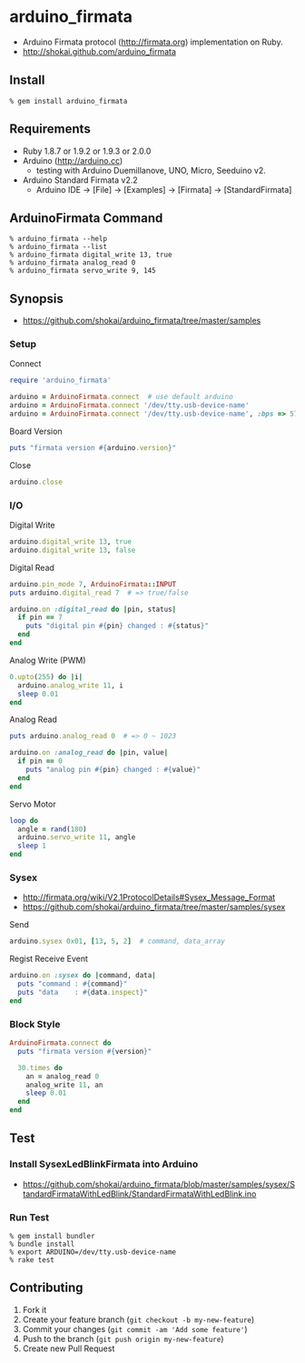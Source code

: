 arduino_firmata
===============

* Arduino Firmata protocol (http://firmata.org) implementation on Ruby.
* http://shokai.github.com/arduino_firmata


Install
-------

    % gem install arduino_firmata


Requirements
------------

* Ruby 1.8.7 or 1.9.2 or 1.9.3 or 2.0.0
* Arduino (http://arduino.cc)
  * testing with Arduino Duemillanove, UNO, Micro, Seeduino v2.
* Arduino Standard Firmata v2.2
  * Arduino IDE -> [File] -> [Examples] -> [Firmata] -> [StandardFirmata]


ArduinoFirmata Command
----------------------

    % arduino_firmata --help
    % arduino_firmata --list
    % arduino_firmata digital_write 13, true
    % arduino_firmata analog_read 0
    % arduino_firmata servo_write 9, 145


Synopsis
--------

- https://github.com/shokai/arduino_firmata/tree/master/samples

### Setup

Connect
```ruby
require 'arduino_firmata'

arduino = ArduinoFirmata.connect  # use default arduino
arduino = ArduinoFirmata.connect '/dev/tty.usb-device-name'
arduino = ArduinoFirmata.connect '/dev/tty.usb-device-name', :bps => 57600
```

Board Version
```ruby
puts "firmata version #{arduino.version}"
```

Close
```ruby
arduino.close
```


### I/O

Digital Write
```ruby
arduino.digital_write 13, true
arduino.digital_write 13, false
```

Digital Read
```ruby
arduino.pin_mode 7, ArduinoFirmata::INPUT
puts arduino.digital_read 7  # => true/false

arduino.on :digital_read do |pin, status|
  if pin == 7
    puts "digital pin #{pin} changed : #{status}"
  end
end
```

Analog Write (PWM)
```ruby
0.upto(255) do |i|
  arduino.analog_write 11, i
  sleep 0.01
end
```

Analog Read
```ruby
puts arduino.analog_read 0  # => 0 ~ 1023

arduino.on :analog_read do |pin, value|
  if pin == 0
    puts "analog pin #{pin} changed : #{value}"
  end
end
```

Servo Motor
```ruby
loop do
  angle = rand(180)
  arduino.servo_write 11, angle
  sleep 1
end
```


### Sysex

- http://firmata.org/wiki/V2.1ProtocolDetails#Sysex_Message_Format
- https://github.com/shokai/arduino_firmata/tree/master/samples/sysex

Send
```ruby
arduino.sysex 0x01, [13, 5, 2]  # command, data_array
```

Regist Receive Event
```ruby
arduino.on :sysex do |command, data|
  puts "command : #{command}"
  puts "data    : #{data.inspect}"
end
```


### Block Style

```ruby
ArduinoFirmata.connect do
  puts "firmata version #{version}"

  30.times do
    an = analog_read 0
    analog_write 11, an
    sleep 0.01
  end
end
```

Test
----

### Install SysexLedBlinkFirmata into Arduino

* https://github.com/shokai/arduino_firmata/blob/master/samples/sysex/StandardFirmataWithLedBlink/StandardFirmataWithLedBlink.ino


### Run Test

    % gem install bundler
    % bundle install
    % export ARDUINO=/dev/tty.usb-device-name
    % rake test


Contributing
------------
1. Fork it
2. Create your feature branch (`git checkout -b my-new-feature`)
3. Commit your changes (`git commit -am 'Add some feature'`)
4. Push to the branch (`git push origin my-new-feature`)
5. Create new Pull Request